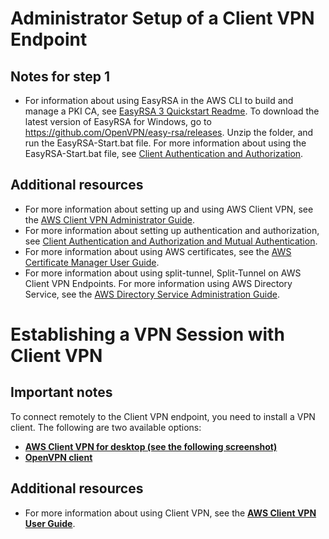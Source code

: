 # Administrator Setup of a Client VPN Endpoint

## Notes for step 1

- For information about using EasyRSA in the AWS CLI to build and manage a PKI CA, see [EasyRSA 3 Quickstart Readme](https://github.com/OpenVPN/easy-rsa/blob/v3.0.6/README.quickstart.md).
To download the latest version of EasyRSA for Windows, go to https://github.com/OpenVPN/easy-rsa/releases. Unzip the folder, and run the EasyRSA-Start.bat file.
For more information about using the EasyRSA-Start.bat file, see [Client Authentication and Authorization](https://docs.aws.amazon.com/vpn/latest/clientvpn-admin/authentication-authorization.html).

## Additional resources

- For more information about setting up and using AWS Client VPN, see the [AWS Client VPN Administrator Guide](https://docs.aws.amazon.com/vpn/latest/clientvpn-admin/cvpn-getting-started.html).
- For more information about setting up authentication and authorization, see [Client Authentication and Authorization and Mutual Authentication](https://docs.aws.amazon.com/vpn/latest/clientvpn-admin/authentication-authorization.html).
- For more information about using AWS certificates, see the [AWS Certificate Manager User Guide](https://docs.aws.amazon.com/acm/latest/userguide/acm-overview.html).
- For more information about using split-tunnel, Split-Tunnel on AWS Client VPN Endpoints.
For more information using AWS Directory Service, see the [AWS Directory Service Administration Guide](https://docs.aws.amazon.com/vpn/latest/clientvpn-admin/split-tunnel-vpn.html).

# Establishing a VPN Session with Client VPN

## Important notes

To connect remotely to the Client VPN endpoint, you need to install a VPN client. The following are two available options:

- [**AWS Client VPN for desktop (see the following screenshot)**](https://aws.amazon.com/vpn/client-vpn-download/)
- [**OpenVPN client**](https://openvpn.net/community-downloads/)

## Additional resources

- For more information about using Client VPN, see the [**AWS Client VPN User Guide**](https://docs.aws.amazon.com/vpn/latest/clientvpn-user/user-getting-started.html).